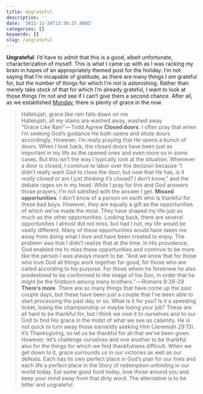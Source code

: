 ```yaml
---
title: Ungrateful
description: ''
date: '2011-11-24T13:30:27.000Z'
categories: []
keywords: []
slug: /ungrateful
---
```

**Ungrateful**. I’d have to admit that this is a good, albeit unfortunate, characterization of myself. This is what I came up with as I was racking my brain in hopes of an appropriately themed post for the holiday. I’m not saying that I’m incapable of gratitude, as there are many things I _am_ grateful for, but the number of things for which I’m _not_ is astonishing. Rather than merely take stock of that for which I’m already grateful, I want to look at those things I’m not and see if I can’t give them a second chance. After all, as we established [Monday](http://104.193.143.57/~waywar13/ce/2011/11/21/i-was-just-trying-to-get-there/), there is plenty of grace in the now.
> Hallelujah, grace like rain falls down on me  
> Hallelujah, all my stains are washed away, washed away  
> “Grace Like Rain” — Todd Agnew
**Closed doors**. I often pray that when I’m seeking God’s guidance He both opens and shuts doors accordingly. However, I’m really praying that He opens a bunch of doors. When I look back, the closed doors have been just as important in my life as the opened ones and even more so in some cases. But this isn’t the way I typically look at the situation. Whenever a door is closed, I continue to labor over the decision because “I didn’t really want God to close the door, but now that He has, is it _really_ closed or am I just _thinking_ it’s closed? I don’t know,” and the debate rages on in my head. While I pray for this and God answers those prayers, I’m not satisfied with the answer I get.
**Missed opportunities**. I don’t know of a person on earth who is thankful for these bad boys. However, they are equally a gift as the opportunities of which we’ve made the most. They have shaped my life just as much as the other opportunities. Looking back, there are several opportunities I almost did not miss, but had I not, my life would be vastly different. Many of these opportunities would have taken me away from doing what I love and have been created to enjoy. The problem was that I didn’t realize that at the time. In His providence, God enabled me to miss these opportunities and continue to be more like the person I was always meant to be.
> “And we know that for those who love God all things work together for good, for those who are called according to his purpose. For those whom he foreknew he also predestined to be conformed to the image of his Son, in order that he might be the firstborn among many brothers.” — Romans 8:28–29
**There’s more**. There are so many things that have come up the past couple days, but these have been just a couple that I’ve been able to start processing the past day or so. What is it for you? Is it a speeding ticket, losing the championship or maybe losing your job? These are all hard to be thankful for, but I think we owe it to ourselves and to our God to find His grace in the midst of what we see as calamity. He is not quick to turn away those earnestly seeking Him (Jeremiah 29:13).
It’s Thanksgiving, so let us be thankful for all that we’ve been given. However, let’s challenge ourselves and one another to be thankful also for the things for which we find thankfulness difficult. When we get down to it, grace surrounds us in our victories as well as our defeats. Each has its own perfect place in God’s plan for our lives and each life a perfect place in the Story of redemption unfolding in our world today. Eat some good food today, love those around you and keep your mind away from that dirty word. The alternative is to be bitter and ungrateful.
